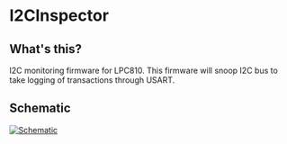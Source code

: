 # I2CInspector

## What's this?
I2C monitoring firmware for LPC810. This firmware will snoop I2C bus to take logging of transactions through USART.

## Schematic
[![Schematic](https://raw.githubusercontent.com/toyoshim/I2CInspector/master/schem.png "Schematic")](https://upverter.com/toyoshim/8c36ac7ed77c5cf6/I2CInspector/)
